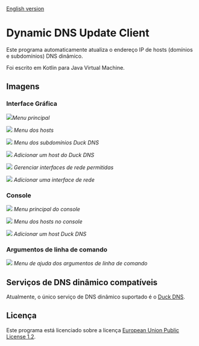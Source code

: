 [English version](README.md)

# Dynamic DNS Update Client

Este programa automaticamente atualiza o endereço IP de hosts (domínios e subdomínios) DNS dinâmico.

Foi escrito em Kotlin para Java Virtual Machine.

## Imagens

### Interface Gráfica

![](pictures/1.PNG)*Menu principal*

![](pictures/2.PNG) *Menu dos hosts*

![](pictures/3.PNG) *Menu dos subdomínios Duck DNS*

![](pictures/4.PNG) *Adicionar um host do Duck DNS*

![](pictures/5.PNG) *Gerenciar interfaces de rede permitidas*

![](pictures/6.PNG) *Adicionar uma interface de rede*

### Console

![](pictures/7.PNG) *Menu principal do console*

![](pictures/8.PNG) *Menu dos hosts no console*

![](pictures/9.PNG) *Adicionar um host Duck DNS*

### Argumentos de linha de comando

![](pictures/10.PNG) *Menu de ajuda dos argumentos de linha de comando*

## Serviços de DNS dinâmico compatíveis

Atualmente, o único serviço de DNS dinâmico suportado é o [Duck DNS](https://www.duckdns.org).

## Licença

Este programa está licenciado sobre a licença [European Union Public License 1.2](LICENSE).